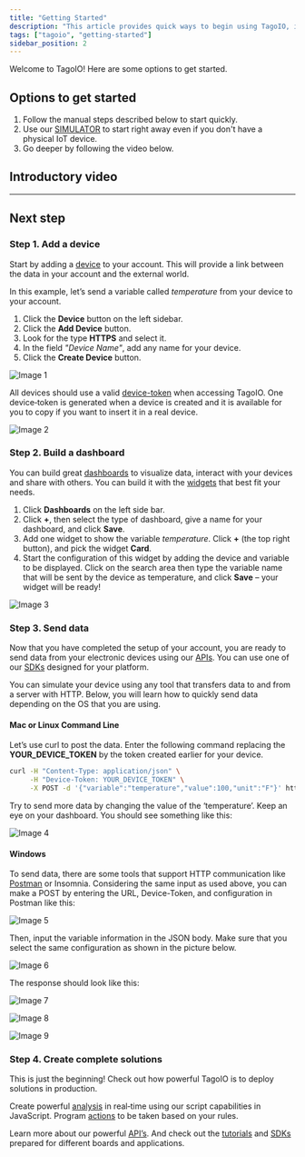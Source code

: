 ```yaml
---
title: "Getting Started"
description: "This article provides quick ways to begin using TagoIO, including manual steps, a simulator option, and an introductory video, plus the first step to add a device."
tags: ["tagoio", "getting-started"]
sidebar_position: 2
---
```

Welcome to TagoIO! Here are some options to get started.

## Options to get started
1. Follow the manual steps described below to start quickly.
2. Use our [SIMULATOR](../other-topics/simulator-data-stream) to start right away even if you don't have a physical IoT device.
3. Go deeper by following the video below.

## Introductory video
<YouTube videoId="HJClC9dbZcM" title="TagoIO | Getting Started" />

---

## Next step

### Step 1. Add a device
Start by adding a [device](https://admin.tago.io/devices) to your account. This will provide a link between the data in your account and the external world.

In this example, let’s send a variable called _temperature_ from your device to your account.

1. Click the **Device** button on the left sidebar.
2. Click the **Add Device** button.
3. Look for the type **HTTPS** and select it.
4. In the field *"Device Name"*, add any name for your device.
5. Click the **Create Device** button.

![Image 1](/docs_imagem/tagoio/throw-miA.gif)

All devices should use a valid [device-token](../devices/device-token) when accessing TagoIO. One device‑token is generated when a device is created and it is available for you to copy if you want to insert it in a real device.

![Image 2](/docs_imagem/tagoio/token-cj4.gif)

### Step 2. Build a dashboard
You can build great [dashboards](../dashboards/dashboard-overview) to visualize data, interact with your devices and share with others. You can build it with the [widgets](../widgets/widgets-overview) that best fit your needs.

1. Click **Dashboards** on the left side bar.
2. Click **+**, then select the type of dashboard, give a name for your dashboard, and click **Save**.
3. Add one widget to show the variable _temperature_. Click **+** (the top right button), and pick the widget **Card**.
4. Start the configuration of this widget by adding the device and variable to be displayed. Click on the search area then type the variable name that will be sent by the device as temperature, and click **Save** – your widget will be ready!

![Image 3](/docs_imagem/tagoio/temp-3UQ.gif)

### Step 3. Send data
Now that you have completed the setup of your account, you are ready to send data from your electronic devices using our [APIs](../api/api-overview). You can use one of our [SDKs](../sdk) designed for your platform.

You can simulate your device using any tool that transfers data to and from a server with HTTP. Below, you will learn how to quickly send data depending on the OS that you are using.

#### Mac or Linux Command Line
Let’s use curl to post the data. Enter the following command replacing the **YOUR_DEVICE_TOKEN** by the token created earlier for your device.

```bash
curl -H "Content-Type: application/json" \
     -H "Device-Token: YOUR_DEVICE_TOKEN" \
     -X POST -d '{"variable":"temperature","value":100,"unit":"F"}' https://api.tago.io/data
```

Try to send more data by changing the value of the ‘temperature’. Keep an eye on your dashboard. You should see something like this:

![Image 4](/docs_imagem/tagoio/1621971979910-jRM.png)

#### Windows
To send data, there are some tools that support HTTP communication like [Postman](https://api.docs.tago.io/#intro) or Insomnia. Considering the same input as used above, you can make a POST by entering the URL, Device-Token, and configuration in Postman like this:

![Image 5](/docs_imagem/tagoio/postman1-OU0.png)

Then, input the variable information in the JSON body. Make sure that you select the same configuration as shown in the picture below.

![Image 6](/docs_imagem/tagoio/postman2-rSE.png)

The response should look like this:

![Image 7](/docs_imagem/tagoio/postman3-wEs.png)

![Image 8](/docs_imagem/tagoio/postman-DU8.gif)

![Image 9](/docs_imagem/tagoio/1621972232616-8Gk.png)

### Step 4. Create complete solutions
This is just the beginning! Check out how powerful TagoIO is to deploy solutions in production.

Create powerful [analysis](../analysis/analysis-overview) in real‑time using our script capabilities in JavaScript. Program [actions](../actions) to be taken based on your rules.

Learn more about our powerful [API’s](../api/api-overview). And check out the [tutorials](https://help.tago.io/portal/en/kb/tagoio/tutorials) and [SDKs](../sdk) prepared for different boards and applications.
